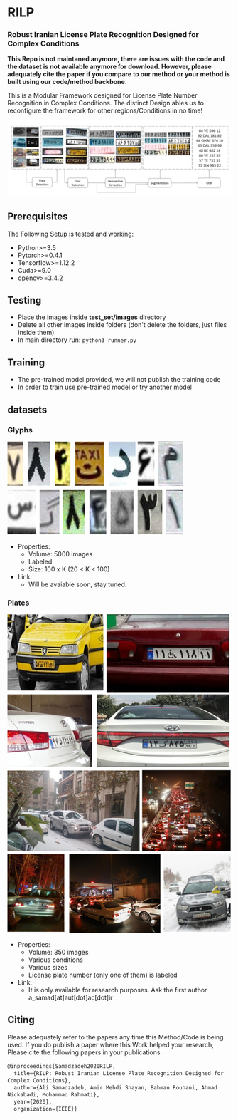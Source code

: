 # RILP
### Robust Iranian License Plate Recognition Designed for Complex Conditions

**This Repo is not maintaned anymore, there are issues with the code and the dataset is not available anymore for download. However, please adequately cite the paper if you compare to our method or your method is built using our code/method backbone.**

This is a Modular Framework designed for License Plate Number Recognition in Complex Conditions.
The distinct Design ables us to reconfigure the framework for other regions/Conditions in no time!

![img](Demo.png)

## Prerequisites
The Following Setup is tested and working:
- Python>=3.5
- Pytorch>=0.4.1
- Tensorflow>=1.12.2
- Cuda>=9.0
- opencv>=3.4.2

## Testing
- Place the images inside **test_set/images** directory
- Delete all other images inside folders (don't delete the folders, just files inside them)
- In main directory run: ```python3 runner.py```

## Training
- The pre-trained model provided, we will not publish the training code
- In order to train use pre-trained model or try another model

## datasets
### Glyphs
![img1](glyph_ex.jpg)

- Properties:
	- Volume: 5000 images
	- Labeled
	- Size: 100 x K  (20 < K < 100)
- Link:
	- Will be avaiable soon, stay tuned.

### Plates
![img2](dataset_ex.jpg)

- Properties:
	- Volume: 350 images
	- Various conditions
	- Various sizes
	- License plate number (only one of them) is labeled
- Link:
	- It is only available for research purposes. Ask the first author a_samad[at]aut[dot]ac[dot]ir
## Citing
Please adequately refer to the papers any time this Method/Code is being used. If you do publish a paper where this Work helped your research, Please cite the following papers in your publications.

	@inproceedings{Samadzadeh2020RILP,
	  title={RILP: Robust Iranian License Plate Recognition Designed for Complex Conditions},
	  author={Ali Samadzadeh, Amir Mehdi Shayan, Bahman Rouhani, Ahmad Nickabadi, Mohammad Rahmati},
	  year={2020},
	  organization={IEEE}}
